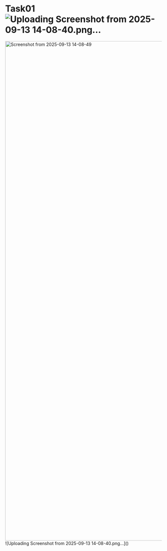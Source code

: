 # Task01![Uploading Screenshot from 2025-09-13 14-08-40.png…]()
<img width="2560" height="1600" alt="Screenshot from 2025-09-13 14-08-49" src="https://github.com/user-attachments/assets/826162ea-a8e9-4ee9-aa7a-2d18592fd9a2" />
![Uploading Screenshot from 2025-09-13 14-08-40.png…]()
